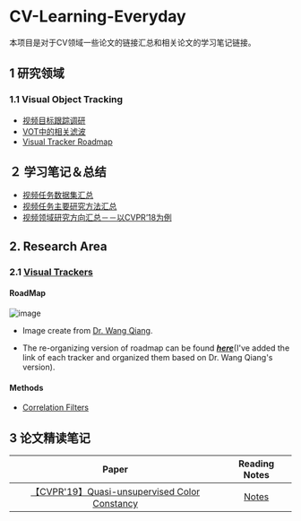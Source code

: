 # CV-Learning-Everyday

本项目是对于CV领域一些论文的链接汇总和相关论文的学习笔记链接。

## 1 研究领域

### 1.1 Visual Object Tracking 

- [视频目标跟踪调研](https://app.yinxiang.com/fx/a9e4044a-fec9-4487-861b-31665a60b2d4)
- [VOT中的相关滤波](https://app.yinxiang.com/fx/e8fd2073-045f-4596-9f0b-290bc7c8f6aa)
- [Visual Tracker Roadmap](https://app.yinxiang.com/fx/68d48ad7-a547-4b4d-93d3-24d2f808697c)

## ２ 学习笔记＆总结

- [视频任务数据集汇总](https://app.yinxiang.com/fx/1b78751c-4ee4-4fd9-8af7-c290a564b454)
- [视频任务主要研究方法汇总](https://app.yinxiang.com/fx/beac307a-6274-4eca-a2fe-57cff95f455b)
- [视频领域研究方向汇总－－以CVPR’18为例](https://app.yinxiang.com/fx/3e60567f-7968-44e6-a628-05e0d0c88510)

## 2. Research Area

### 2.1 [Visual Trackers](https://github.com/huuuuusy/CV-Learning-Everyday/issues/18)

#### RoadMap

![image](https://user-images.githubusercontent.com/32117906/62909573-b380cd00-bdaf-11e9-8ce0-495777184f02.png)

- Image create from [Dr. Wang Qiang](https://github.com/foolwood).

- The re-organizing version of roadmap can be found [***here***](https://github.com/huuuuusy/CV-Learning-Everyday/issues/21)(I've added the link of each tracker and organized them based on Dr. Wang Qiang's version).

#### Methods

- [Correlation Filters](https://github.com/huuuuusy/CV-Learning-Everyday/issues/19)

## 3 论文精读笔记

|Paper|Reading Notes|
|:--: |:--: |
|[【CVPR'19】Quasi-unsupervised Color Constancy](http://openaccess.thecvf.com/content_CVPR_2019/papers/Bianco_Quasi-Unsupervised_Color_Constancy_CVPR_2019_paper.pdf)|[Notes](https://github.com/huuuuusy/CV-Learning-Everyday/issues/2)|
